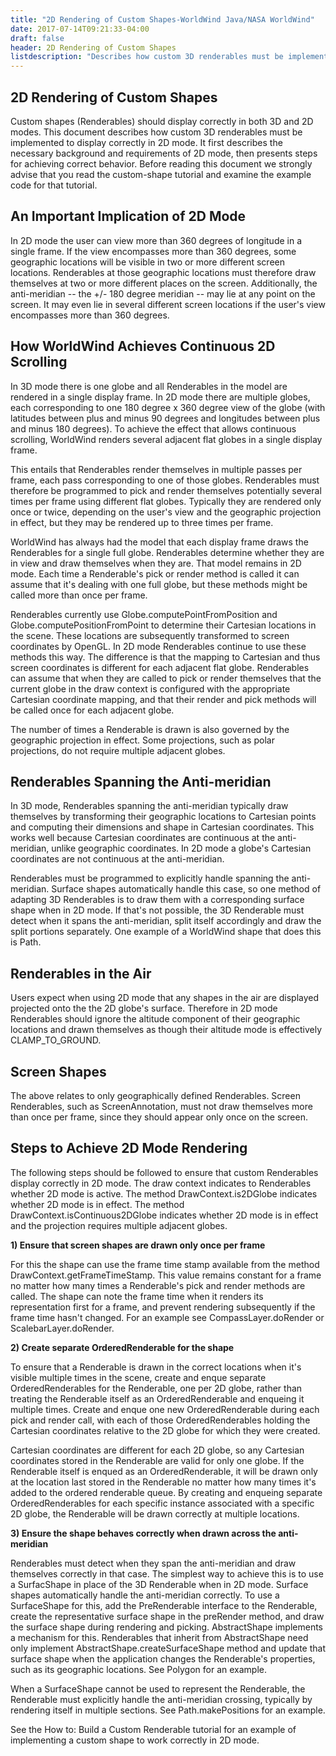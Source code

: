 ```yaml
---
title: "2D Rendering of Custom Shapes-WorldWind Java/NASA WorldWind"
date: 2017-07-14T09:21:33-04:00
draft: false
header: 2D Rendering of Custom Shapes
listdescription: "Describes how custom 3D renderables must be implemented to display correctly in 2D mode."
---
```


## 2D Rendering of Custom Shapes

Custom shapes (Renderables) should display correctly in both 3D and 2D modes. This document describes how custom 3D renderables must be implemented to display correctly in 2D mode. It first describes the necessary background and requirements of 2D mode, then presents steps for achieving correct behavior. Before reading this document we strongly advise that you read the custom-shape tutorial and examine the example code for that tutorial.

## An Important Implication of 2D Mode

In 2D mode the user can view more than 360 degrees of longitude in a single frame. If the view encompasses more than 360 degrees, some geographic locations will be visible in two or more different screen locations. Renderables at those geographic locations must therefore draw themselves at two or more different places on the screen. Additionally, the anti-meridian -- the +/- 180 degree meridian -- may lie at any point on the screen. It may even lie in several different screen locations if the user's view encompasses more than 360 degrees.

## How WorldWind Achieves Continuous 2D Scrolling

In 3D mode there is one globe and all Renderables in the model are rendered in a single display frame. In 2D mode there are multiple globes, each corresponding to one 180 degree x 360 degree view of the globe (with latitudes between plus and minus 90 degrees and longitudes between plus and minus 180 degrees). To achieve the effect that allows continuous scrolling, WorldWind renders several adjacent flat globes in a single display frame.

This entails that Renderables render themselves in multiple passes per frame, each pass corresponding to one of those globes. Renderables must therefore be programmed to pick and render themselves potentially several times per frame using different flat globes. Typically they are rendered only once or twice, depending on the user's view and the geographic projection in effect, but they may be rendered up to three times per frame.

WorldWind has always had the model that each display frame draws the Renderables for a single full globe. Renderables determine whether they are in view and draw themselves when they are. That model remains in 2D mode. Each time a Renderable's pick or render method is called it can assume that it's dealing with one full globe, but these methods might be called more than once per frame.

Renderables currently use Globe.computePointFromPosition and Globe.computePositionFromPoint to determine their Cartesian locations in the scene. These locations are subsequently transformed to screen coordinates by OpenGL. In 2D mode Renderables continue to use these methods this way. The difference is that the mapping to Cartesian and thus screen coordinates is different for each adjacent flat globe. Renderables can assume that when they are called to pick or render themselves that the current globe in the draw context is configured with the appropriate Cartesian coordinate mapping, and that their render and pick methods will be called once for each adjacent globe.

The number of times a Renderable is drawn is also governed by the geographic projection in effect. Some projections, such as polar projections, do not require multiple adjacent globes.

## Renderables Spanning the Anti-meridian

In 3D mode, Renderables spanning the anti-meridian typically draw themselves by transforming their geographic locations to Cartesian points and computing their dimensions and shape in Cartesian coordinates. This works well because Cartesian coordinates are continuous at the anti-meridian, unlike geographic coordinates. In 2D mode a globe's Cartesian coordinates are not continuous at the anti-meridian.

Renderables must be programmed to explicitly handle spanning the anti-meridian. Surface shapes automatically handle this case, so one method of adapting 3D Renderables is to draw them with a corresponding surface shape when in 2D mode. If that's not possible, the 3D Renderable must detect when it spans the anti-meridian, split itself accordingly and draw the split portions separately. One example of a WorldWind shape that does this is Path.

## Renderables in the Air

Users expect when using 2D mode that any shapes in the air are displayed projected onto the the 2D globe's surface. Therefore in 2D mode Renderables should ignore the altitude component of their geographic locations and drawn themselves as though their altitude mode is effectively CLAMP_TO_GROUND.

## Screen Shapes

The above relates to only geographically defined Renderables. Screen Renderables, such as ScreenAnnotation, must not draw themselves more than once per frame, since they should appear only once on the screen.

## Steps to Achieve 2D Mode Rendering

The following steps should be followed to ensure that custom Renderables display correctly in 2D mode. The draw context indicates to Renderables whether 2D mode is active. The method DrawContext.is2DGlobe indicates whether 2D mode is in effect. The method DrawContext.isContinuous2DGlobe indicates whether 2D mode is in effect and the projection requires multiple adjacent globes.

**1) Ensure that screen shapes are drawn only once per frame**
 
For this the shape can use the frame time stamp available from the method DrawContext.getFrameTimeStamp. This value remains constant for a frame no matter how many times a Renderable's pick and render methods are called. The shape can note the frame time when it renders its representation first for a frame, and prevent rendering subsequently if the frame time hasn't changed. For an example see CompassLayer.doRender or ScalebarLayer.doRender.

**2) Create separate OrderedRenderable for the shape**
 
To ensure that a Renderable is drawn in the correct locations when it's visible multiple times in the scene, create and enque separate OrderedRenderables for the Renderable, one per 2D globe, rather than treating the Renderable itself as an OrderedRenderable and enqueing it multiple times. Create and enque one new OrderedRenderable during each pick and render call, with each of those OrderedRenderables holding the Cartesian coordinates relative to the 2D globe for which they were created.
 
Cartesian coordinates are different for each 2D globe, so any Cartesian coordinates stored in the Renderable are valid for only one globe. If the Renderable itself is enqued as an OrderedRenderable, it will be drawn only at the location last stored in the Renderable no matter how many times it's added to the ordered renderable queue. By creating and enqueing separate OrderedRenderables for each specific instance associated with a specific 2D globe, the Renderable will be drawn correctly at multiple locations.

**3) Ensure the shape behaves correctly when drawn across the anti-meridian**
 
Renderables must detect when they span the anti-meridian and draw themselves correctly in that case. The simplest way to achieve this is to use a SurfacShape in place of the 3D Renderable when in 2D mode. Surface shapes automatically handle the anti-meridian correctly. To use a SurfaceShape for this, add the PreRenderable interface to the Renderable, create the representative surface shape in the preRender method, and draw the surface shape during rendering and picking. AbstractShape implements a mechanism for this. Renderables that inherit from AbstractShape need only implement AbstractShape.createSurfaceShape method and update that surface shape when the application changes the Renderable's properties, such as its geographic locations. See Polygon for an example.

When a SurfaceShape cannot be used to represent the Renderable, the Renderable must explicitly handle the anti-meridian crossing, typically by rendering itself in multiple sections. See Path.makePositions for an example.

See the How to: Build a Custom Renderable tutorial for an example of implementing a custom shape to work correctly in 2D mode.